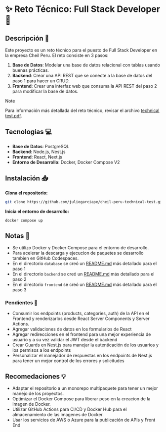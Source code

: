 # :sparkles: Reto Técnico: Full Stack Developer :dart:

## Descripción :page_facing_up:

Este proyecto es un reto técnico para el puesto de Full Stack Developer en la empresa Cheil Peru. El reto consiste en 3 pasos:

1. **Base de Datos**: Modelar una base de datos relacional con tablas usando buenas prácticas.
2. **Backend**: Crear una API REST que se conecte a la base de datos del paso 1 para hacer un CRUD. 
3. **Frontend**: Crear una interfaz web que consuma la API REST del paso 2 para modificar la base de datos.

> [!NOTE]
> Para información más detallada del reto técnico, revisar el archivo [technical test.pdf](media/technical-test.pdf).

## Tecnologías :computer:

- **Base de Datos**: PostgreSQL
- **Backend**: Node.js, Nest.js
- **Frontend**: React, Next.js
- **Entorno de Desarrollo**: Docker, Docker Compose V2

## Instalación :inbox_tray:

**Clona el repositorio:**

```bash
git clone https://github.com/juliogarciape/cheil-peru-technical-test.git
```

**Inicia el entorno de desarrollo:**

```bash
docker compose up
```

## Notas :memo:

- Se utilizo Docker y Docker Compose para el entorno de desarrollo.
- Para acelerar la descarga y ejecucion de paquetes se desarrollo tambien en GitHub Codespaces.
- En el directorio `database` se creó un [README.md](database/README.md) más detallado para el paso 1
- En el directorio `backend` se creó un [README.md](backend/README.md) más detallado para el paso 2
- En el directorio `frontend` se creó un [README.md](frontend/README.md) más detallado para el paso 3

### Pendientes :construction:

- Consumir los endpoints (products, categories, auth) de la API en el Frontend y renderizarlos desde React Server Components y Server Actions.
- Agregar validaciones de datos en los formularios de React
- Agregar redirecciones en el frontend para una mejor experiencia de usuario y a su vez validar el JWT desde el backend
- Crear Guards en Nest.js para manejar la autenticación de los usuarios y los permisos a los endpoints
- Personalizar el manejador de respuestas en los endpoints de Nest.js para tener un mejor control de los errores y solicitudes

## Recomedaciones :bulb:

- Adaptar el repositorio a un monorepo multipaquete para tener un mejor manejo de los proyectos.
- Optimizar el Docker Compose para liberar peso en la creacion de la imagen de Docker.
- Utilizar GitHub Actions para CI/CD y Docker Hub para el almacenamiento de las imagenes de Docker.
- Usar los servicios de AWS o Azure para la publicación de APIs y Front End
